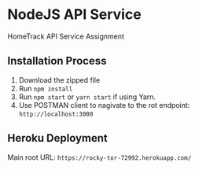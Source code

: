 # NodeJS API Service

HomeTrack API Service Assignment

## Installation Process
1. Download the zipped file
2. Run `npm install`
3. Run `npm start` or `yarn start` if using Yarn.
4. Use POSTMAN client to nagivate to the rot endpoint: `http://localhost:3000`

## Heroku Deployment
Main root URL: `https://rocky-tor-72992.herokuapp.com/`